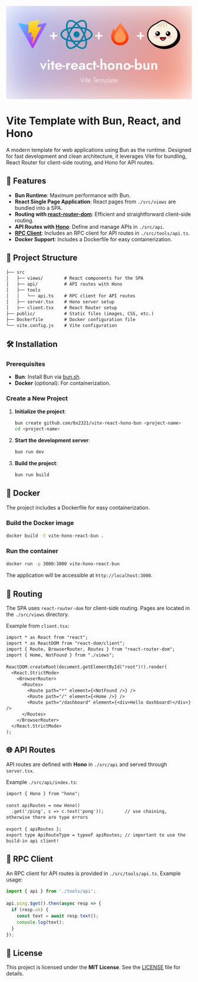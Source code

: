 ![README.md Banner Picture](public/header.png)

# Vite Template with Bun, React, and Hono

A modern template for web applications using Bun as the runtime. Designed for fast development and clean architecture, it leverages Vite for bundling, React Router for client-side routing, and Hono for API routes.

## 🚀 Features

- **Bun Runtime**: Maximum performance with Bun.
- **React Single Page Application**: React pages from `./src/views` are bundled into a SPA.
- **Routing with [react-router-dom](https://reactrouter.com/en/main/start/overview)**: Efficient and straightforward client-side routing.
- **API Routes with [Hono](https://hono.dev)**: Define and manage APIs in `./src/api`.
- **[RPC Client](https://hono.dev/docs/guides/rpc)**: Includes an RPC client for API routes in `./src/tools/api.ts`.
- **Docker Support**: Includes a Dockerfile for easy containerization.

## 📂 Project Structure

```plaintext  
├── src  
│   ├── views/        # React components for the SPA  
│   ├── api/          # API routes with Hono  
│   ├── tools  
│   │   └── api.ts    # RPC client for API routes  
│   ├── server.tsx    # Hono server setup  
│   ├── client.tsx    # React Router setup  
├── public/           # Static files (images, CSS, etc.)  
├── Dockerfile        # Docker configuration file
└── vite.config.js    # Vite configuration
```  

## 🛠️ Installation

### Prerequisites
- **Bun**: Install Bun via [bun.sh](https://bun.sh).
- **Docker** (optional): For containerization.

### Create a New Project

1. **Initialize the project**:
   ```bash  
   bun create github.com/0x2321/vite-react-hono-bun <project-name>  
   cd <project-name>  
   ```  

2. **Start the development server**:
   ```bash  
   bun run dev  
   ```  

3. **Build the project**:
   ```bash  
   bun run build  
   ```  

## 🐳 Docker

The project includes a Dockerfile for easy containerization.

### Build the Docker image

```bash  
docker build -t vite-hono-react-bun .
```  

### Run the container

```bash  
docker run -p 3000:3000 vite-hono-react-bun
```  

The application will be accessible at `http://localhost:3000`.

## 🧭 Routing

The SPA uses `react-router-dom` for client-side routing. Pages are located in the `./src/views` directory.

Example from `client.tsx`:

```tsx  
import * as React from "react";
import * as ReactDOM from "react-dom/client";
import { Route, BrowserRouter, Routes } from "react-router-dom";
import { Home, NotFound } from "./views";

ReactDOM.createRoot(document.getElementById("root")!).render(
  <React.StrictMode>
    <BrowserRouter>
      <Routes>
        <Route path="*" element={<NotFound />} />
        <Route path="/" element={<Home />} />
        <Route path="/dashboard" element={<div>Hello dashboard!</div>} />
      </Routes>
    </BrowserRouter>
  </React.StrictMode>
);
```  

## 🌐 API Routes

API routes are defined with **Hono** in `./src/api` and served through `server.tsx`.

Example `./src/api/index.ts`:

```tsx  
import { Hono } from "hono";

const apiRoutes = new Hono()
  .get('/ping', c => c.text('pong'));        // use chaining, otherwise there are type errors

export { apiRoutes };
export type ApiRouteType = typeof apiRoutes; // important to use the build-in api client!
```  

## 🔗 RPC Client

An RPC client for API routes is provided in `./src/tools/api.ts`. Example usage:

```typescript  
import { api } from './tools/api';

api.ping.$get().then(async resp => {
  if (resp.ok) {
    const text = await resp.text();
    console.log(text);
  }
});
```  

## 📄 License

This project is licensed under the **MIT License**. See the [LICENSE](./LICENSE) file for details.
